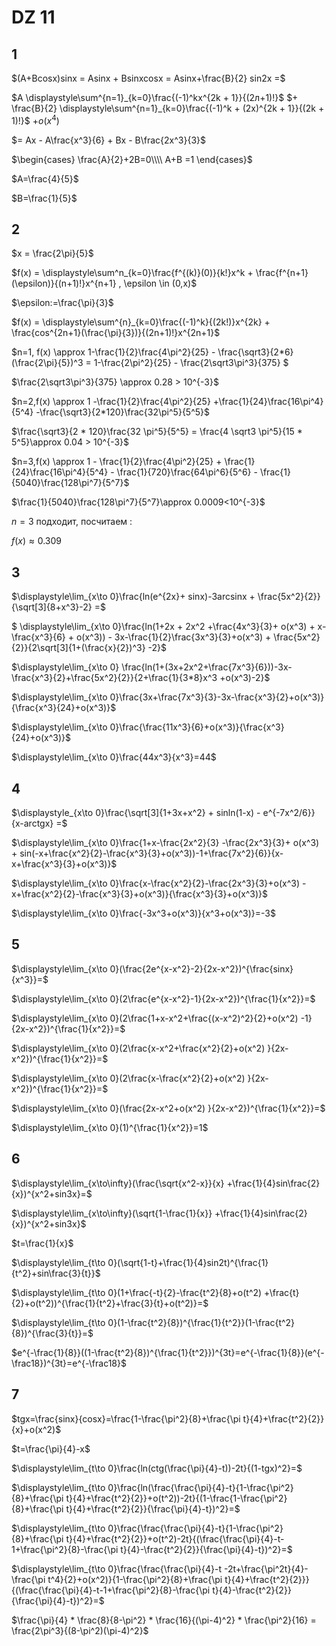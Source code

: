 <script type="text/javascript"
  src="https://cdnjs.cloudflare.com/ajax/libs/mathjax/2.7.0/MathJax.js?config=TeX-AMS_CHTML">
</script>
<script type="text/x-mathjax-config">
  MathJax.Hub.Config({
    tex2jax: {
      inlineMath: [['$','$'], ['\\(','\\)']],
      processEscapes: true},
      jax: ["input/TeX","input/MathML","input/AsciiMath","output/CommonHTML"],
      extensions: ["tex2jax.js","mml2jax.js","asciimath2jax.js","MathMenu.js","MathZoom.js","AssistiveMML.js", "[Contrib]/a11y/accessibility-menu.js"],
      TeX: {
      extensions: ["AMSmath.js","AMSsymbols.js","noErrors.js","noUndefined.js"],
      equationNumbers: {
      autoNumber: "AMS"
      }
    }
  });
</script>



# DZ 11

## 1

$(A+Bcosx)sinx = Asinx + Bsinxcosx = Asinx+\frac{B}{2} sin2x  =$

$A \displaystyle\sum^{n=1}_{k=0}\frac{(-1)^kx^{2k + 1}}{(2л+1)!}$
  $+ \frac{B}{2} \displaystyle\sum^{n=1}_{k=0}\frac{(-1)^k + (2x)^{2k + 1}}{(2k + 1)!}$
    $+ o(x^4)$

$= Ax - A\frac{x^3}{6} + Bx - B\frac{2x^3}{3}$

$\begin{cases}
\frac{A}{2}+2B=0\\\\
A+B =1
\end{cases}$

$A=\frac{4}{5}$

$B=\frac{1}{5}$

## 2

$x = \frac{2\pi}{5}$

$f(x) = \displaystyle\sum^n_{k=0}\frac{f^{(k)}(0)}{k!}x^k + \frac{f^{n+1}(\epsilon)}{(n+1)!}x^{n+1} , \epsilon \in (0,x)$

$\epsilon:=\frac{\pi}{3}$


$f(x) = \displaystyle\sum^{n}_{k=0}\frac{(-1)^k}{(2k!)}x^{2k} + \frac{cos^{2n+1}(\frac{\pi}{3})}{(2n+1)!}x^{2n+1}$

$n=1, f(x) \approx 1-\frac{1}{2}\frac{4\pi^2}{25} - \frac{\sqrt3}{2*6}(\frac{2\pi}{5})^3 = 1-\frac{2\pi^2}{25} - \frac{2\sqrt3\pi^3}{375} $

$\frac{2\sqrt3\pi^3}{375} \approx 0.28 > 10^{-3}$

$n=2,f(x) \approx 1 -\frac{1}{2}\frac{4\pi^2}{25} +\frac{1}{24}\frac{16\pi^4}{5^4}  -\frac{\sqrt3}{2*120}\frac{32\pi^5}{5^5}$

$\frac{\sqrt3}{2 * 120}\frac{32 \pi^5}{5^5} = \frac{4 \sqrt3 \pi^5}{15 * 5^5}\approx 0.04 > 10^{-3}$

$n=3,f(x) \approx 1 - \frac{1}{2}\frac{4\pi^2}{25} + \frac{1}{24}\frac{16\pi^4}{5^4} - \frac{1}{720}\frac{64\pi^6}{5^6} - \frac{1}{5040}\frac{128\pi^7}{5^7}$

$\frac{1}{5040}\frac{128\pi^7}{5^7}\approx 0.0009<10^{-3}$

$n=3$ подходит, посчитаем :

$f(x) \approx 0.309$

## 3


$\displaystyle\lim_{x\to 0}\frac{ln(e^{2x}+ sinx)-3arcsinx + \frac{5x^2}{2}}{\sqrt[3]{8+x^3}-2} =$

$
\displaystyle\lim_{x\to 0}\frac{ln(1+2x + 2x^2 +\frac{4x^3}{3}+ o(x^3) + x-\frac{x^3}{6}  + o(x^3)) - 3x-\frac{1}{2}\frac{3x^3}{3}+o(x^3) + \frac{5x^2}{2}}{2\sqrt[3]{1+(\frac{x}{2})^3} -2}$

$\displaystyle\lim_{x\to 0} \frac{ln(1+(3x+2x^2+\frac{7x^3}{6}))-3x-\frac{x^3}{2}+\frac{5x^2}{2}}{2+\frac{1}{3*8}x^3 +o(x^3)-2}$


$\displaystyle\lim_{x\to 0}\frac{3x+\frac{7x^3}{3}-3x-\frac{x^3}{2}+o(x^3)}{\frac{x^3}{24}+o(x^3)}$


$\displaystyle\lim_{x\to 0}\frac{\frac{11x^3}{6}+o(x^3)}{\frac{x^3}{24}+o(x^3)}$

$\displaystyle\lim_{x\to 0}\frac{44x^3}{x^3}=44$

## 4

$\displaystyle_{x\to 0}\frac{\sqrt[3]{1+3x+x^2} + sinln(1-x) - e^{-7x^2/6}}{x-arctgx} =$

$\displaystyle\lim_{x\to 0}\frac{1+x-\frac{2x^2}{3} -\frac{2x^3}{3}+ o(x^3) + sin(-x+\frac{x^2}{2}-\frac{x^3}{3}+o(x^3))-1+\frac{7x^2}{6}}{x-x+\frac{x^3}{3}+o(x^3)}$

$\displaystyle\lim_{x\to 0}\frac{x-\frac{x^2}{2}-\frac{2x^3}{3}+o(x^3) - x+\frac{x^2}{2}-\frac{x^3}{3}+o(x^3)}{\frac{x^3}{3}+o(x^3)}$

$\displaystyle\lim_{x\to 0}\frac{-3x^3+o(x^3)}{x^3+o(x^3)}=-3$


## 5


$\displaystyle\lim_{x\to 0}(\frac{2e^{x-x^2}-2}{2x-x^2})^{\frac{sinx}{x^3}}=$

$\displaystyle\lim_{x\to 0}(2\frac{e^{x-x^2}-1}{2x-x^2})^{\frac{1}{x^2}}=$

$\displaystyle\lim_{x\to 0}(2\frac{1+x-x^2+\frac{(x-x^2)^2}{2}+o(x^2) -1}{2x-x^2})^{\frac{1}{x^2}}=$

$\displaystyle\lim_{x\to 0}(2\frac{x-x^2+\frac{x^2}{2}+o(x^2) }{2x-x^2})^{\frac{1}{x^2}}=$

$\displaystyle\lim_{x\to 0}(2\frac{x-\frac{x^2}{2}+o(x^2) }{2x-x^2})^{\frac{1}{x^2}}=$

$\displaystyle\lim_{x\to 0}(\frac{2x-x^2+o(x^2) }{2x-x^2})^{\frac{1}{x^2}}=$

$\displaystyle\lim_{x\to 0}(1)^{\frac{1}{x^2}}=1$



## 6

$\displaystyle\lim_{x\to\infty}(\frac{\sqrt{x^2-x}}{x}  +\frac{1}{4}sin\frac{2}{x})^{x^2+sin3x}=$

$\displaystyle\lim_{x\to\infty}(\sqrt{1-\frac{1}{x}}  +\frac{1}{4}sin\frac{2}{x})^{x^2+sin3x}$

$t=\frac{1}{x}$

$\displaystyle\lim_{t\to 0}(\sqrt{1-t}+\frac{1}{4}sin2t)^{\frac{1}{t^2}+sin\frac{3}{t}}$

$\displaystyle\lim_{t\to 0}(1+\frac{-t}{2}-\frac{t^2}{8}+o(t^2) +\frac{t}{2}+o(t^2))^{\frac{1}{t^2}+\frac{3}{t}+o(t^2)}=$


$\displaystyle\lim_{t\to 0}(1-\frac{t^2}{8})^{\frac{1}{t^2}}(1-\frac{t^2}{8})^{\frac{3}{t}}=$

$e^{-\frac{1}{8}}((1-\frac{t^2}{8})^{\frac{1}{t^2}})^{3t}=e^{-\frac{1}{8}}(e^{-\frac18})^{3t}=e^{-\frac18}$

## 7

$tgx=\frac{sinx}{cosx}=\frac{1-\frac{\pi^2}{8}+\frac{\pi t}{4}+\frac{t^2}{2}}{x}+o(x^2)$

$t=\frac{\pi}{4}-x$

$\displaystyle\lim_{t\to 0}\frac{ln(ctg(\frac{\pi}{4}-t))-2t}{(1-tgx)^2}=$

$\displaystyle\lim_{t\to 0}\frac{ln(\frac{\frac{\pi}{4}-t}{1-\frac{\pi^2}{8}+\frac{\pi t}{4}+\frac{t^2}{2}}+o(t^2))-2t}{(1-\frac{1-\frac{\pi^2}{8}+\frac{\pi t}{4}+\frac{t^2}{2}}{\frac{\pi}{4}-t})^2}=$

$\displaystyle\lim_{t\to 0}\frac{\frac{\frac{\pi}{4}-t}{1-\frac{\pi^2}{8}+\frac{\pi t}{4}+\frac{t^2}{2}}+o(t^2)-2t}{(\frac{\frac{\pi}{4}-t-1+\frac{\pi^2}{8}-\frac{\pi t}{4}-\frac{t^2}{2}}{\frac{\pi}{4}-t})^2}=$

$\displaystyle\lim_{t\to 0}\frac{\frac{\frac{\pi}{4}-t -2t+\frac{\pi^2t}{4}-\frac{\pi t^4}{2}+o(x^2)}{1-\frac{\pi^2}{8}+\frac{\pi t}{4}+\frac{t^2}{2}}}{(\frac{\frac{\pi}{4}-t-1+\frac{\pi^2}{8}-\frac{\pi t}{4}-\frac{t^2}{2}}{\frac{\pi}{4}-t})^2}=$

$\frac{\pi}{4} * \frac{8}{8-\pi^2} * \frac{16}{(\pi-4)^2} * \frac{\pi^2}{16} = \frac{2\pi^3}{(8-\pi^2)(\pi-4)^2}$